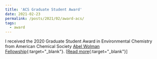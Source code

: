 ```yaml
---
title: 'ACS Graduate Student Award'
date: 2021-02-23
permalink: /posts/2021/02/award-acs/
tags:
  - award
---
```

I received the 2020 Graduate Student Award in Environmental Chemistry from American Chemical Society [Abel Wolman Fellowship](https://www.awwa.org/Water-Equation/AWWA-Scholarship-Award-Program){:target="_blank"}. [[Read more](https://engineering.wustl.edu/news/2021/EECE-doctoral-student-honored-by-American-Water-Works-Association.html?){:target="_blank"}]
